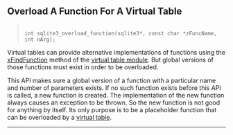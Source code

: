 ## Overload A Function For A Virtual Table




> ```
> 
> int sqlite3_overload_function(sqlite3*, const char *zFuncName, int nArg);
> 
> ```



Virtual tables can provide alternative implementations of functions
using the [xFindFunction](vtab.html#xfindfunction) method of the [virtual table module](#sqlite3_module).
But global versions of those functions
must exist in order to be overloaded.


This API makes sure a global version of a function with a particular
name and number of parameters exists. If no such function exists
before this API is called, a new function is created. The implementation
of the new function always causes an exception to be thrown. So
the new function is not good for anything by itself. Its only
purpose is to be a placeholder function that can be overloaded
by a [virtual table](vtab.html).




---


